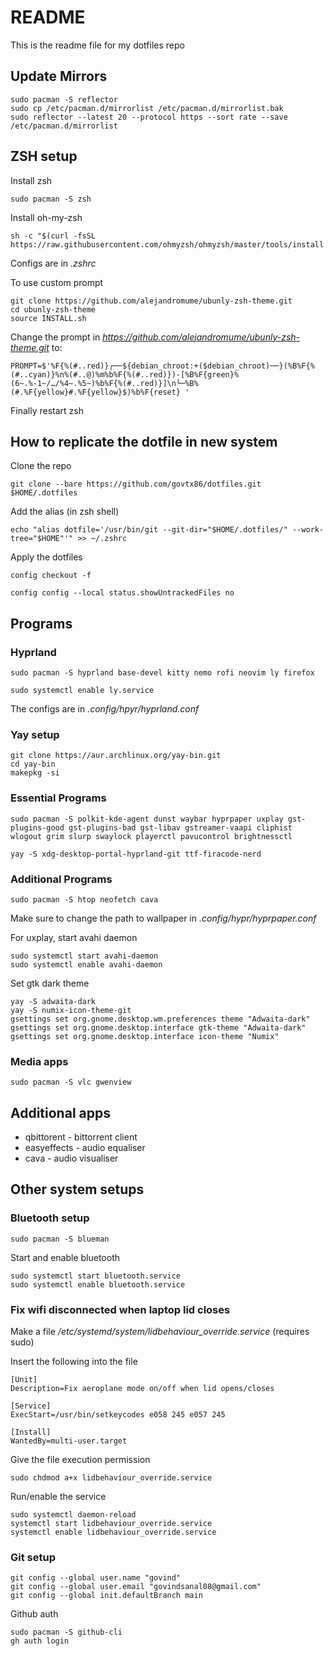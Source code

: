 # README

This is the readme file for my dotfiles repo

## Update Mirrors

```
sudo pacman -S reflector
sudo cp /etc/pacman.d/mirrorlist /etc/pacman.d/mirrorlist.bak
sudo reflector --latest 20 --protocol https --sort rate --save /etc/pacman.d/mirrorlist
```

## ZSH setup

Install zsh
```
sudo pacman -S zsh
```
Install oh-my-zsh
```
sh -c "$(curl -fsSL https://raw.githubusercontent.com/ohmyzsh/ohmyzsh/master/tools/install.sh)"
```

Configs are in *.zshrc*

To use custom prompt
```
git clone https://github.com/alejandromume/ubunly-zsh-theme.git
cd ubunly-zsh-theme
source INSTALL.sh
```
Change the prompt in *https://github.com/alejandromume/ubunly-zsh-theme.git* to:
```
PROMPT=$'%F{%(#..red)}┌──${debian_chroot:+($debian_chroot)──}(%B%F{%(#..cyan)}%n%(#..@)%m%b%F{%(#..red)})-[%B%F{green}%(6~.%-1~/…/%4~.%5~)%b%F{%(#..red)}]\n└─%B%(#.%F{yellow}#.%F{yellow}$)%b%F{reset} '
```
Finally restart zsh
## How to replicate the dotfile in new system

Clone the repo
```
git clone --bare https://github.com/govtx86/dotfiles.git $HOME/.dotfiles
```
Add the alias (in zsh shell)
```
echo "alias dotfile='/usr/bin/git --git-dir="$HOME/.dotfiles/" --work-tree="$HOME"'" >> ~/.zshrc
```
Apply the dotfiles
```
config checkout -f

config config --local status.showUntrackedFiles no
```


## Programs

### Hyprland
```
sudo pacman -S hyprland base-devel kitty nemo rofi neovim ly firefox

sudo systemctl enable ly.service
```

The configs are in *.config/hpyr/hyprland.conf*

### Yay setup

```
git clone https://aur.archlinux.org/yay-bin.git
cd yay-bin
makepkg -si
```


### Essential Programs

```
sudo pacman -S polkit-kde-agent dunst waybar hyprpaper uxplay gst-plugins-good gst-plugins-bad gst-libav gstreamer-vaapi cliphist wlogout grim slurp swaylock playerctl pavucontrol brightnessctl

yay -S xdg-desktop-portal-hyprland-git ttf-firacode-nerd
```

### Additional Programs
```
sudo pacman -S htop neofetch cava
```

Make sure to change the path to wallpaper in *.config/hypr/hyprpaper.conf*

For uxplay, start avahi daemon
```
sudo systemctl start avahi-daemon
sudo systemctl enable avahi-daemon
```

Set gtk dark theme
```
yay -S adwaita-dark
yay -S numix-icon-theme-git
gsettings set org.gnome.desktop.wm.preferences theme "Adwaita-dark"
gsettings set org.gnome.desktop.interface gtk-theme "Adwaita-dark"
gsettings set org.gnome.desktop.interface icon-theme "Numix"
```
### Media apps
```
sudo pacman -S vlc gwenview
```
## Additional apps
- qbittorent - bittorrent client
- easyeffects - audio equaliser
- cava - audio visualiser

## Other system setups

### Bluetooth setup

```
sudo pacman -S blueman
```

Start and enable bluetooth
```
sudo systemctl start bluetooth.service
sudo systemctl enable bluetooth.service
```

### Fix wifi disconnected when laptop lid closes

Make a file */etc/systemd/system/lidbehaviour_override.service* (requires sudo)

Insert the following into the file
```
[Unit]
Description=Fix aeroplane mode on/off when lid opens/closes

[Service]
ExecStart=/usr/bin/setkeycodes e058 245 e057 245

[Install]
WantedBy=multi-user.target
```

Give the file execution permission
```
sudo chdmod a+x lidbehaviour_override.service
```

Run/enable the service
```
sudo systemctl daemon-reload
systemctl start lidbehaviour_override.service
systemctl enable lidbehaviour_override.service
```

### Git setup
```
git config --global user.name "govind"
git config --global user.email "govindsanal08@gmail.com"
git config --global init.defaultBranch main
```
Github auth
```
sudo pacman -S github-cli
gh auth login
```
